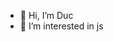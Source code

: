 - 👋 Hi, I’m Duc
- 👀 I’m interested in js
<!---
nguyendinhduc1102/nguyendinhduc1102 is a ✨ special ✨ repository because its `README.md` (this file) appears on your GitHub profile.
You can click the Preview link to take a look at your changes.
--->
